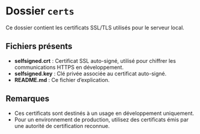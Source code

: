 # Dossier `certs`

Ce dossier contient les certificats SSL/TLS utilisés pour le serveur local.

## Fichiers présents

- **selfsigned.crt** : Certificat SSL auto-signé, utilisé pour chiffrer les communications HTTPS en développement.
- **selfsigned.key** : Clé privée associée au certificat auto-signé.
- **README.md** : Ce fichier d’explication.

## Remarques

- Ces certificats sont destinés à un usage en développement uniquement.  
- Pour un environnement de production, utilisez des certificats émis par une autorité de certification reconnue.